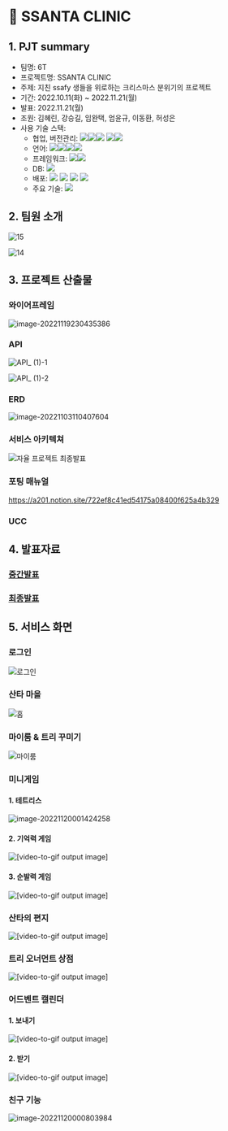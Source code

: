 # :christmas_tree: SSANTA CLINIC 

## 1. PJT summary

- 팀명: 6T
- 프로젝트명: SSANTA CLINIC 
- 주제: 지친 ssafy 생들을 위로하는 크리스마스 분위기의 프로젝트
- 기간: 2022.10.11(화) ~ 2022.11.21(월)
- 발표: 2022.11.21(월)
- 조원: 김혜린, 강승길, 임완택, 엄윤규, 이동환, 허성은
- 사용 기술 스택:
  - 협업, 버전관리: <img src="https://img.shields.io/badge/Git-F05032?style=for-the-badge&logo=Git&logoColor=white"><img src="https://img.shields.io/badge/GitLab-FC6D26?style=for-the-badge&logo=GitLab&logoColor=white"><img src="https://img.shields.io/badge/Jira-0052CC?style=for-the-badge&logo=Jira Software&logoColor=white"> <img src="https://img.shields.io/badge/Mattermost-0058CC?style=for-the-badge&logo=Mattermost&logoColor=white"><img src="https://img.shields.io/badge/Notion-000000?style=for-the-badge&logo=Notion&logoColor=white">
  - 언어: <img src="https://img.shields.io/badge/JavaScript-F7DF1E?style=for-the-badge&logo=JavaScript&logoColor=white"><img src="https://img.shields.io/badge/HTML5-E34F26?style=for-the-badge&logo=HTML5&logoColor=white"><img src="https://img.shields.io/badge/CSS3-1572B6?style=for-the-badge&logo=CSS3&logoColor=white"><img src="https://img.shields.io/badge/Java-007396?style=for-the-badge&logo=Java&logoColor=white">
  - 프레임워크: <img src="https://img.shields.io/badge/Spring Boot-6DB33F?style=for-the-badge&logo=Spring Boot&logoColor=white"><img src="https://img.shields.io/badge/React-61DAFB?style=for-the-badge&logo=React&logoColor=white">
  - DB: <img src="https://img.shields.io/badge/MySQL-4479A1?style=for-the-badge&logo=MySQL&logoColor=white">
  - 배포: <img src="https://img.shields.io/badge/Amazon AWS-232F3E?style=for-the-badge&logo=Amazon AWS&logoColor=white"> <img src="https://img.shields.io/badge/Amazon EC2-FF9900?style=for-the-badge&logo=Amazon EC2&logoColor=white"> <img src="https://img.shields.io/badge/Docker-2496ED?style=for-the-badge&logo=Docker&logoColor=white"> <img src="https://img.shields.io/badge/NGINX-009639?style=for-the-badge&logo=NGINX&logoColor=white">
  - 주요 기술: <img src="https://img.shields.io/badge/Amazon S3-569A31?style=for-the-badge&logo=Amazon S3&logoColor=white">



## 2. 팀원 소개

![15](README.assets/15.png)

![14](README.assets/14.png)



## 3. 프로젝트 산출물

### 와이어프레임

![image-20221119230435386](README.assets/image-20221119230435386.png)

### API

![API_ (1)-1](README.assets/API_%20(1)-1.jpg)

![API_ (1)-2](README.assets/API_%20(1)-2.jpg)

### ERD

![image-20221103110407604](README.assets/image-20221103110407604.png)

### 서비스 아키텍쳐

![자율 프로젝트 최종발표](README.assets/%EC%9E%90%EC%9C%A8%20%ED%94%84%EB%A1%9C%EC%A0%9D%ED%8A%B8%20%EC%B5%9C%EC%A2%85%EB%B0%9C%ED%91%9C.png)

### 포팅 매뉴얼

https://a201.notion.site/722ef8c41ed54175a08400f625a4b329

### UCC



## 4. 발표자료

### [중간발표](https://www.canva.com/design/DAFPocdPgIg/G3GjTknSpg1ByThAPF492Q/edit?utm_content=DAFPocdPgIg&utm_campaign=designshare&utm_medium=link2&utm_source=sharebutton)

### [최종발표](https://www.canva.com/design/DAFR-Qm6zFo/KG4lyCrizU0bIzb_ZhjmeA/edit?utm_content=DAFR-Qm6zFo&utm_campaign=designshare&utm_medium=link2&utm_source=sharebutton)



## 5. 서비스 화면

### 로그인

![로그인](README.assets/%EB%A1%9C%EA%B7%B8%EC%9D%B8.gif)

### 산타 마을

![홈](README.assets/%ED%99%88.gif)

### 마이룸 & 트리 꾸미기

![마이룸](README.assets/%EB%A7%88%EC%9D%B4%EB%A3%B8.gif)

### 미니게임

#### 1. 테트리스

![image-20221120001424258](README.assets/tetris.png)

#### 2. 기억력 게임

![[video-to-gif output image]](README.assets/ezgif-4-c5f038aebd.gif)

#### 3. 순발력 게임

![[video-to-gif output image]](README.assets/ezgif-4-be51bab1ae.gif)

### 산타의 편지

![[video-to-gif output image]](README.assets/ezgif-4-a79f8a84aa.gif)

### 트리 오너먼트 상점

![[video-to-gif output image]](README.assets/ezgif-4-45628b3bb1.gif)

### 어드벤트 캘린더

#### 1. 보내기

![[video-to-gif output image]](README.assets/ezgif-4-976a6e0c45.gif)

#### 2. 받기

![[video-to-gif output image]](README.assets/ezgif-4-a609313cc6.gif)

### 친구 기능

![image-20221120000803984](README.assets/image-20221120000803984.png)
